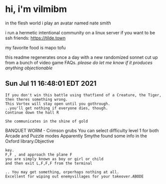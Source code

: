 # hi, i'm vilmibm

in the flesh world i play an avatar named nate smith

i run a hermetic intentional community on a linux server if you want to be ssh friends: https://tilde.town

my favorite food is mapo tofu

this readme regenerates once a day with a new randomized sonnet cut up from a bunch of video game FAQs.
_please do let me know if it produces anything objectionable_

## Sun Jul 11 16:48:01 EDT 2021

    If you don't win this battle using thatfiend of a Creature, the Tiger, then theres something wrong.
    This Vortex will stay open until you gothrough.
    ..you'll get nothing if everyone dies, though.
    Continue down the hall R
    
    She communicates in the shine of gold
      BANQUET WORM - Crimson grubs
    You can select difficulty level 1 for both Arcade and Puzzle modes
    Apparently Smythe found some info in the Oxford library.Objective
    
    key.
    F,F , and approach the plane F
    you are simply known as boy or girl or child
    and then exit L,F,F,F from the terminal
    
    .. You may get something, orperhaps nothing at all.
    Excellent for wiping out enemyvillages for your takeover.ABODE
